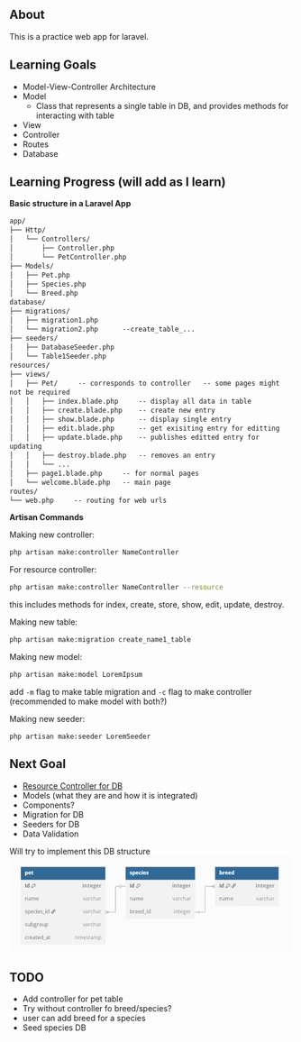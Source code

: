 ## About

This is a practice web app for laravel.

## Learning Goals
- Model-View-Controller Architecture
- Model
    - Class that represents a single table in DB, and provides methods for interacting with table
- View
- Controller
- Routes
- Database

## Learning Progress (will add as I learn)
**Basic structure in a Laravel App**
```
app/
├── Http/
│   └── Controllers/
│       ├── Controller.php
│       └── PetController.php
├── Models/
│   ├── Pet.php
│   ├── Species.php
│   └── Breed.php
database/
├── migrations/
│   ├── migration1.php
│   └── migration2.php      --create_table_...
├── seeders/
│   ├── DatabaseSeeder.php
│   └── Table1Seeder.php
resources/
├── views/
│   ├── Pet/     -- corresponds to controller   -- some pages might not be required
│   │   ├── index.blade.php     -- display all data in table
│   │   ├── create.blade.php    -- create new entry
│   │   ├── show.blade.php      -- display single entry
│   │   ├── edit.blade.php      -- get exisiting entry for editting
│   │   ├── update.blade.php    -- publishes editted entry for updating
│   │   ├── destroy.blade.php   -- removes an entry
│   │   └── ...
│   ├── page1.blade.php     -- for normal pages
│   └── welcome.blade.php   -- main page
routes/
└── web.php     -- routing for web urls
```
**Artisan Commands**

Making new controller:
```bash
php artisan make:controller NameController
```
For resource controller:
```bash
php artisan make:controller NameController --resource
```
this includes methods for index, create, store, show, edit, update, destroy.

Making new table:
```bash
php artisan make:migration create_name1_table
```
Making new model:
```bash
php artisan make:model LoremIpsum
```
add `-m` flag to make table migration and `-c` flag to make controller (recommended to make model with both?)

Making new seeder:
```
php artisan make:seeder LoremSeeder
```

## Next Goal
- [Resource Controller for DB](https://youtu.be/0M84Nk7iWkA?si=BVJqPeDt_IebvEuP&t=4983)
- Models (what they are and how it is integrated)
- Components?
- Migration for DB
- Seeders for DB
- Data Validation

Will try to implement this DB structure
![database diagram](/images/image.png)

## TODO
- Add controller for pet table
- Try without controller fo breed/species?
- user can add breed for a species
- Seed species DB